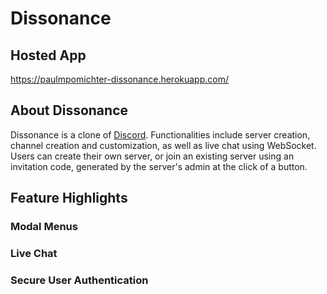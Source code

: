 # Dissonance

## Hosted App

https://paulmpomichter-dissonance.herokuapp.com/

## About Dissonance

Dissonance is a clone of [Discord](https://www.discordapp.com). Functionalities include server creation, channel creation and customization, as well as live chat using WebSocket. Users can create their own server, or join an existing server using an invitation code, generated by the server's admin at the click of a button.

## Feature Highlights

### Modal Menus

### Live Chat

### Secure User Authentication